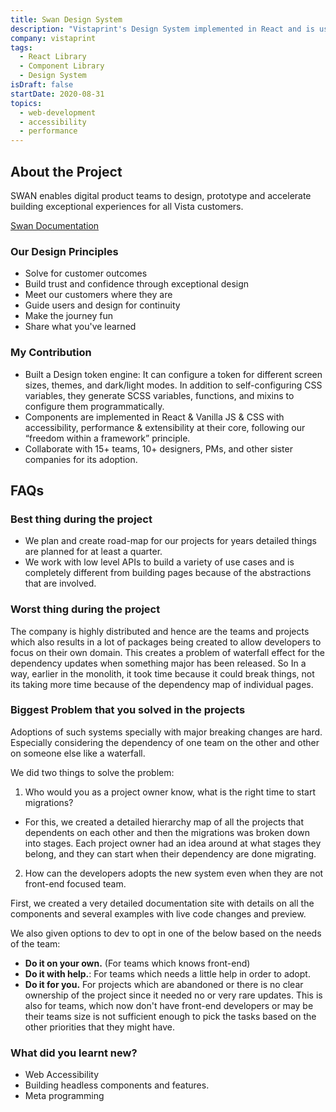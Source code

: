 ```yaml
---
title: Swan Design System
description: "Vistaprint's Design System implemented in React and is used across the company, its subsidiaries and sister companies"
company: vistaprint
tags:
  - React Library
  - Component Library
  - Design System
isDraft: false
startDate: 2020-08-31
topics:
  - web-development
  - accessibility
  - performance
---
```


## About the Project

SWAN enables digital product teams to design, prototype and accelerate building exceptional experiences for all Vista customers.

[Swan Documentation](https://vista.design/swan/)

### Our Design Principles

- Solve for customer outcomes
- Build trust and confidence through exceptional design
- Meet our customers where they are
- Guide users and design for continuity
- Make the journey fun
- Share what you've learned

### My Contribution

- Built a Design token engine: It can configure a token for different screen sizes, themes, and
  dark/light modes. In addition to self-configuring CSS variables, they generate SCSS variables,
  functions, and mixins to configure them programmatically.
- Components are implemented in React & Vanilla JS & CSS with accessibility, performance &
  extensibility at their core, following our “freedom within a framework” principle.
- Collaborate with 15+ teams, 10+ designers, PMs, and other sister companies for its adoption.

## FAQs

### Best thing during the project

- We plan and create road-map for our projects for years detailed things are planned for at least a quarter.
- We work with low level APIs to build a variety of use cases and is completely different from building pages because of the abstractions that are involved.

### Worst thing during the project

The company is highly distributed and hence are the teams and projects which also results in a lot of packages being created to allow developers to focus on their own domain. This creates a problem of waterfall effect for the dependency updates when something major has been released. So In a way, earlier in the monolith, it took time because it could break things, not its taking more time because of the dependency map of individual pages.

### Biggest Problem that you solved in the projects

Adoptions of such systems specially with major breaking changes are hard. Especially considering the dependency of one team on the other and other on someone else like a waterfall.

We did two things to solve the problem:

1. Who would you as a project owner know, what is the right time to start migrations?

- For this, we created a detailed hierarchy map of all the projects that dependents on each other and then the migrations was broken down into stages. Each project owner had an idea around at what stages they belong, and they can start when their dependency are done migrating.

2. How can the developers adopts the new system even when they are not front-end focused team.

First, we created a very detailed documentation site with details on all the components and several examples with live code changes and preview.

We also given options to dev to opt in one of the below based on the needs of the team:

- **Do it on your own.** (For teams which knows front-end)
- **Do it with help.**: For teams which needs a little help in order to adopt.
- **Do it for you.** For projects which are abandoned or there is no clear ownership of the project since it needed no or very rare updates. This is also for teams, which now don't have front-end developers or may be their teams size is not sufficient enough to pick the tasks based on the other priorities that they might have.

### What did you learnt new?

- Web Accessibility
- Building headless components and features.
- Meta programming
